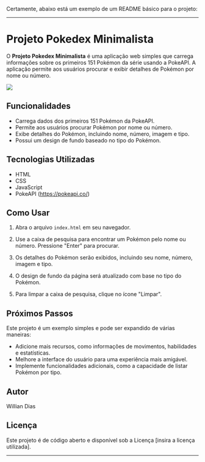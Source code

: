 Certamente, abaixo está um exemplo de um README básico para o projeto:

---

# Projeto Pokedex Minimalista

O **Projeto Pokedex Minimalista** é uma aplicação web simples que carrega informações sobre os primeiros 151 Pokémon da série usando a PokeAPI. A aplicação permite aos usuários procurar e exibir detalhes de Pokémon por nome ou número.
   
   [![](https://mermaid.ink/img/pako:eNpFjk0KwkAMha8yZN1eoIJQ6UZwUepOp4vQiTrUzozzA0rpeTyBJ-jFjBY0q-TlfckbobOKoABpzh7dReyalTSCq3TuWNueFN1bkeeioVvSQc_P-UWBhbXYoOlshcqGr7Gst-2C_hcLGJwNEReIz0oDGQzkB9SKP48fSEK80EASCm4V-l5yool9mKLdP0wHxQmvgTJITmGkSiPnHX6qQ3OwlufoE01vDaVIOg?type=png)](https://mermaid.live/edit#pako:eNpFjk0KwkAMha8yZN1eoIJQ6UZwUepOp4vQiTrUzozzA0rpeTyBJ-jFjBY0q-TlfckbobOKoABpzh7dReyalTSCq3TuWNueFN1bkeeioVvSQc_P-UWBhbXYoOlshcqGr7Gst-2C_hcLGJwNEReIz0oDGQzkB9SKP48fSEK80EASCm4V-l5yool9mKLdP0wHxQmvgTJITmGkSiPnHX6qQ3OwlufoE01vDaVIOg)
## Funcionalidades

- Carrega dados dos primeiros 151 Pokémon da PokeAPI.
- Permite aos usuários procurar Pokémon por nome ou número.
- Exibe detalhes do Pokémon, incluindo nome, número, imagem e tipo.
- Possui um design de fundo baseado no tipo do Pokémon.

## Tecnologias Utilizadas

- HTML
- CSS
- JavaScript
- PokeAPI (https://pokeapi.co/)

## Como Usar

1. Abra o arquivo `index.html` em seu navegador.

2. Use a caixa de pesquisa para encontrar um Pokémon pelo nome ou número. Pressione "Enter" para procurar.

3. Os detalhes do Pokémon serão exibidos, incluindo seu nome, número, imagem e tipo.

4. O design de fundo da página será atualizado com base no tipo do Pokémon.

5. Para limpar a caixa de pesquisa, clique no ícone "Limpar".

## Próximos Passos

Este projeto é um exemplo simples e pode ser expandido de várias maneiras:

- Adicione mais recursos, como informações de movimentos, habilidades e estatísticas.
- Melhore a interface do usuário para uma experiência mais amigável.
- Implemente funcionalidades adicionais, como a capacidade de listar Pokémon por tipo.

## Autor

Willian Dias

## Licença

Este projeto é de código aberto e disponível sob a Licença [insira a licença utilizada].

---

